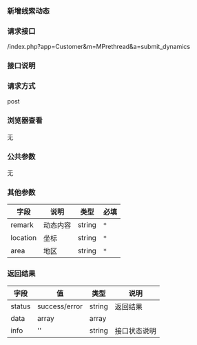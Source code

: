 ### **新增线索动态**
### **请求接口**
/index.php?app=Customer&m=MPrethread&a=submit_dynamics

### **接口说明**

### **请求方式**
post

### **浏览器查看**
无

### **公共参数** 
无

### **其他参数**
|字段       |说明            |类型    |必填           |
| --------- |--------      |--------|--------       |
|remark      |动态内容 | string | `*`         |
|location    |坐标|string  | `*` |
|area        | 地区 | string | `*` |

### **返回结果**
|字段       |值             |类型    |说明           |
| --------- |--------      |--------|--------       |
|status     |success/error |string |返回结果         |
|data       |array         |array  | |
|info       | '' | string | 接口状态说明  |


